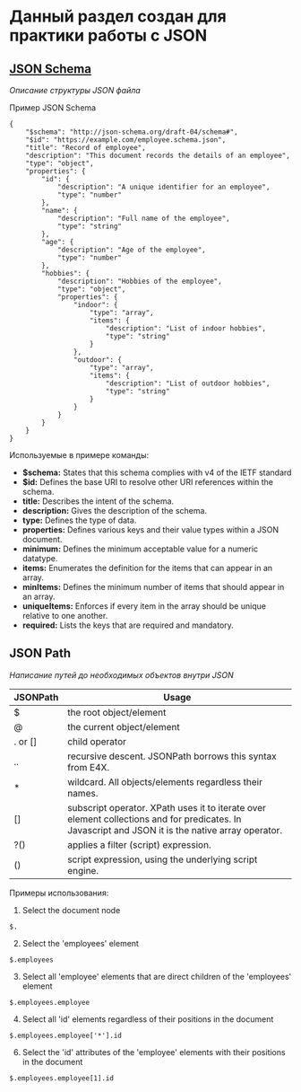 # Данный раздел создан для практики работы с JSON

## [JSON Schema](https://json-schema.org/)
_Описание структуры JSON файла_

Пример JSON Schema
```
{
    "$schema": "http://json-schema.org/draft-04/schema#",
    "$id": "https://example.com/employee.schema.json",
    "title": "Record of employee",
    "description": "This document records the details of an employee",
    "type": "object",
    "properties": {
        "id": {
            "description": "A unique identifier for an employee",
            "type": "number"
        },
        "name": {
            "description": "Full name of the employee",
            "type": "string"
        },
        "age": {
            "description": "Age of the employee",
            "type": "number"
        },
        "hobbies": {
            "description": "Hobbies of the employee",
            "type": "object",
            "properties": {
                "indoor": {
                    "type": "array",
                    "items": {
                        "description": "List of indoor hobbies",
                        "type": "string"
                    }
                },
                "outdoor": {
                    "type": "array",
                    "items": {
                        "description": "List of outdoor hobbies",
                        "type": "string"
                    }
                }
            }
        }
    }
}
```
Используемые в примере команды:
- **$schema:** States that this schema complies with v4 of the IETF standard
- **$id:** Defines the base URI to resolve other URI references within the schema.
- **title:** Describes the intent of the schema.
- **description:** Gives the description of the schema.
- **type:** Defines the type of data.
- **properties:** Defines various keys and their value types within a JSON document.
- **minimum:** Defines the minimum acceptable value for a numeric datatype.
- **items:** Enumerates the definition for the items that can appear in an array.
- **minItems:** Defines the minimum number of items that should appear in an array.
- **uniqueItems:** Enforces if every item in the array should be unique relative to one another.
- **required:** Lists the keys that are required and mandatory.

## JSON Path
_Написание путей до необходимых объектов внутри JSON_

|JSONPath| Usage|
|------------|-----------|
|$| the root object/element|
|@| the current object/element|
|. or []| child operator|
|..| recursive descent. JSONPath borrows this syntax from E4X.|
|*| wildcard. All objects/elements regardless their names.|
|[]| 	subscript operator. XPath uses it to iterate over element collections and for predicates. In Javascript and JSON it is the native array operator.|
|?()| applies a filter (script) expression.|
|()| script expression, using the underlying script engine.|

Примеры использования:
1. Select the document node

```$.```

2. Select the 'employees' element

```$.employees```

3. Select all 'employee' elements that are direct children of the 'employees' element

```$.employees.employee```

4. Select all 'id' elements regardless of their positions in the document

```$.employees.employee['*'].id```

6. Select the 'id' attributes of the 'employee' elements with their positions in the document

```$.employees.employee[1].id```